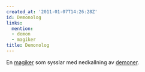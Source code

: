 ```yaml
---
created_at: '2011-01-07T14:26:28Z'
id: Demonolog
links:
  mention:
  - demon
  - magiker
title: Demonolog
---
```


En [magiker] som sysslar med nedkallning av [demoner].

  [magiker]: magiker
  [demoner]: demon